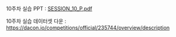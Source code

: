 10주차 실습 PPT : [SESSION_10_P.pdf](https://github.com/user-attachments/files/15863354/SESSION_10_P.pdf)

10주차 실습 데이터셋 다운 : https://dacon.io/competitions/official/235744/overview/description
